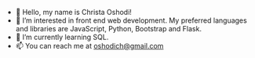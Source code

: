 - 👋 Hello, my name is Christa Oshodi!
- 👀 I’m interested in front end web development. My preferred languages and libraries are JavaScript, Python, Bootstrap and Flask.
- 🌱 I’m currently learning SQL.
- 📫 You can reach me at oshodich@gmail.com

<!---
oshodic/oshodic is a ✨ special ✨ repository because its `README.md` (this file) appears on your GitHub profile.
You can click the Preview link to take a look at your changes.
--->
